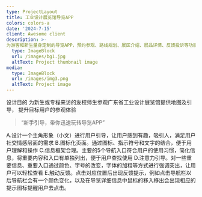```yaml
---
type: ProjectLayout
title: 工业设计展览馆导览APP
colors: colors-a
date: '2024-7-15'
client: Awesome client
description: >-
为游客和新生量身定制的导览APP，预约参观、路线规划、展区介绍、展品详情、反馈投诉等功能一应俱全，全方位提升游览体验。
  type: ImageBlock
  url: /images/bg1.jpg
  altText: Project thumbnail image
media:
  type: ImageBlock
  url: /images/img3.png
  altText: Project image
---
```

设计目的
为新生或专程来访的友校师生参观广东省工业设计展览馆提供地图及引导，
提升目标用户的参观体验

> “新手引导，带你迅速玩转导览APP”

A.设计一个主角形象（小文）进行用户引导，让用户感到有趣，吸引人，满足用户社交情感层面的需求
B.图标化页面。通过图标、指示符号和文字的结合，便于用户理解和操作
C.信息框架合理。主要的5个导航入口符合用户的使用习惯，简化信息，将重要内容和入口有单独列出，便于用户查找使用
D.注意力引导。对一些重要信息、重要入口通过颜色、字号的改变，字体的加粗等方式进行强调突出，让用户可以轻松查看
E.触动反馈。点击对应位置后出现反馈提示，例如点击导航栏以后导航栏会有一个颜色变化，以及在导览详细信息中鼠标的移入移出会出现相应的提示图标提醒用户去点击。

